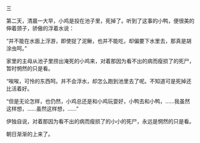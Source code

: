 三

  

第二天，清晨一大早，小鸡是投在池子里，死掉了。听到了这事的小鸭，便很美的伸着颈子，骄傲的浮着水说：

“并不能在水面上浮游，即使捉了泥鳅，也并不能吃，却偏要下水里去，那真是胡涂虫呵。”

家里的主母从池子里捞出淹死的小鸡来，对着那因为看不出的病而瘦损了的死尸，暂时惘然的只是看。

“唉唉，可怜的东西呵。并不会浮水，却怎么跑到池里去了呢。不知道可是死掉还比活着好。

“但是无论怎样，也仍然，小鸡总还是和小鸡玩耍好，小鸭去和小鸭，……我虽然这样想，……虽然这样想，……”

伊独自说，对着那因为看不出的病而瘦损了的小小的死尸，永远是惘然的只是看。

朝日渐渐的上来了。